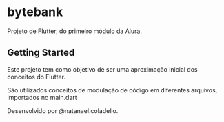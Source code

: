 # bytebank

Projeto de Flutter, do primeiro módulo da Alura.

## Getting Started

Este projeto tem como objetivo de ser uma aproximação inicial dos conceitos do Flutter.

São utilizados conceitos de modulação de código em diferentes arquivos, importados no main.dart


Desenvolvido por @natanael.coladello.
